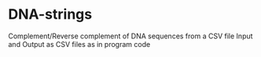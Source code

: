 # DNA-strings
Complement/Reverse complement of DNA sequences from a CSV file
Input and Output as CSV files as in program code
